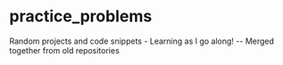 # practice_problems
Random projects and code snippets - Learning as I go along!  --  Merged together from old repositories
